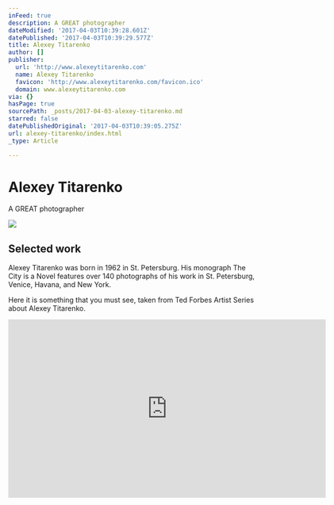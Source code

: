 ```yaml
---
inFeed: true
description: A GREAT photographer
dateModified: '2017-04-03T10:39:28.601Z'
datePublished: '2017-04-03T10:39:29.577Z'
title: Alexey Titarenko
author: []
publisher:
  url: 'http://www.alexeytitarenko.com'
  name: Alexey Titarenko
  favicon: 'http://www.alexeytitarenko.com/favicon.ico'
  domain: www.alexeytitarenko.com
via: {}
hasPage: true
sourcePath: _posts/2017-04-03-alexey-titarenko.md
starred: false
datePublishedOriginal: '2017-04-03T10:39:05.275Z'
url: alexey-titarenko/index.html
_type: Article

---
```

# Alexey Titarenko

A GREAT photographer

<article style=""><img src="https://s3-us-west-2.amazonaws.com/the-grid-img/p/11c7e262253dc08f4d42af60227e98a0a7826e03" /><h1>Selected work</h1><p>Alexey Titarenko was born in 1962 in St. Petersburg. His monograph The City is a Novel features over 140 photographs of his work in St. Petersburg, Venice, Havana, and New York.</p></article>

Here it is something that you must see, taken from Ted Forbes Artist Series about Alexey Titarenko. 

<iframe src="https://cdn.embedly.com/widgets/media.html?src=https%3A%2F%2Fwww.youtube.com%2Fembed%2Fvideoseries%3Flist%3DPLGEE7pGLuppS6Wn-FHetQPfo0QbeDiTYe&amp;url=http%3A%2F%2Fwww.youtube.com%2Fwatch%3Fv%3DwhoZ8SRgi2s&amp;image=https%3A%2F%2Fi.ytimg.com%2Fvi%2FwhoZ8SRgi2s%2Fhqdefault.jpg&amp;key=b7d04c9b404c499eba89ee7072e1c4f7&amp;type=text%2Fhtml&amp;schema=youtube" width="640" height="360" scrolling="no" frameborder="0" allowfullscreen="" style=""></iframe>